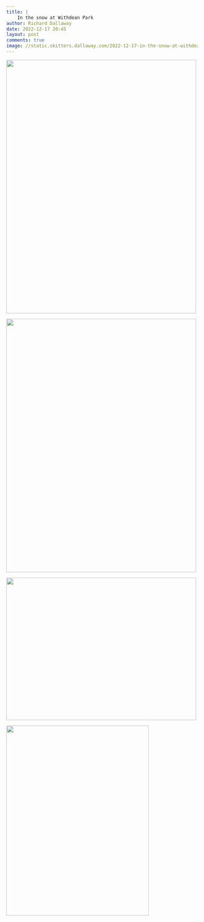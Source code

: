 ```yaml
---
title: |
    In the snow at Withdean Park
author: Richard Dallaway
date: 2022-12-17 20:45
layout: post
comments: true
image: //static.skitters.dallaway.com/2022-12-17-in-the-snow-at-withdean-park-fullsize-0.jpeg
---
```


<a href="//static.skitters.dallaway.com/2022-12-17-in-the-snow-at-withdean-park-fullsize-0.jpeg"><img src="//static.skitters.dallaway.com/2022-12-17-in-the-snow-at-withdean-park-thumb-0.jpeg" width="500" height="667"></a>

<a href="//static.skitters.dallaway.com/2022-12-17-in-the-snow-at-withdean-park-fullsize-1.jpeg"><img src="//static.skitters.dallaway.com/2022-12-17-in-the-snow-at-withdean-park-thumb-1.jpeg" width="500" height="667"></a>

<a href="//static.skitters.dallaway.com/2022-12-17-in-the-snow-at-withdean-park-fullsize-2.jpeg"><img src="//static.skitters.dallaway.com/2022-12-17-in-the-snow-at-withdean-park-thumb-2.jpeg" width="500" height="375"></a>

<a href="//static.skitters.dallaway.com/2022-12-17-in-the-snow-at-withdean-park-fullsize-3.jpeg"><img src="//static.skitters.dallaway.com/2022-12-17-in-the-snow-at-withdean-park-thumb-3.jpeg" width="375" height="500"></a>



